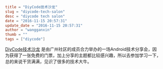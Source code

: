 ```toml
title = "DiyCode技术沙龙"
slug = "diycode-tech-salon"
desc = "diycode tech salon"
date = "2016-11-15 20:57:31"
update_date = "2016-11-15 20:57:31"
author = "wangganxin"
thumb = ""
tags = ["diycode"]
```

[DiyCode技术沙龙](http://www.diycode.cc/) 是由广州社区的成员合力举办的一场Android技术分享会，因为获得了一张免费的门票，加上分享的主题都比较感兴趣，所以去参加学习一下，总的来说干货满满，见识了很多的技术大牛。